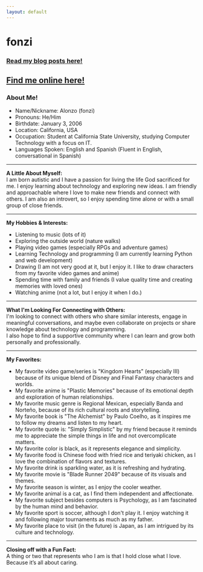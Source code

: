```yaml
---
layout: default
---
```

# fonzi  
### [<ins>Read my blog posts here!</ins>](./blog-index.md)  
## [<ins>Find me online here!</ins>](https://guns.lol/fonzifanz)  

### About Me!  
* Name/Nickname: Alonzo (fonzi)
* Pronouns: He/Him
* Birthdate: January 3, 2006
* Location: California, USA
* Occupation: Student at California State University, studying Computer Technology with a focus on IT.
* Languages Spoken: English and Spanish (Fluent in English, conversational in Spanish)

---

**A Little About Myself:**  
I am born autistic and I have a passion for living the life God sacrificed for me. I enjoy learning about technology and exploring new ideas. I am friendly and approachable where I love to make new friends and connect with others. I am also an introvert, so I enjoy spending time alone or with a small group of close friends.

---

**My Hobbies & Interests:**  
* Listening to music (lots of it)
* Exploring the outside world (nature walks)
* Playing video games (especially RPGs and adventure games)
* Learning Technology and programming (I am currently learning Python and web development)
* Drawing (I am not very good at it, but I enjoy it. I like to draw characters from my favorite video games and anime)
* Spending time with family and friends (I value quality time and creating memories with loved ones)
* Watching anime (not a lot, but I enjoy it when I do.)

---

**What I'm Looking For Connecting with Others:**  
I'm looking to connect with others who share similar interests, engage in meaningful conversations, and maybe even collaborate on projects or share knowledge about technology and programming.  
I also hope to find a supportive community where I can learn and grow both personally and professionally.

---

**My Favorites:**  
* My favorite video game/series is "Kingdom Hearts" (especially III) because of its unique blend of Disney and Final Fantasy characters and worlds.
* My favorite anime is "Plastic Memories" because of its emotional depth and exploration of human relationships.
* My favorite music genre is Regional Mexican, especially Banda and Norteño, because of its rich cultural roots and storytelling.
* My favorite book is "The Alchemist" by Paulo Coelho, as it inspires me to follow my dreams and listen to my heart.
* My favorite quote is: "Simply Simplistic" by my friend because it reminds me to appreciate the simple things in life and not overcomplicate matters.
* My favorite color is black, as it represents elegance and simplicity.
* My favorite food is Chinese food with fried rice and teriyaki chicken, as I love the combination of flavors and textures.
* My favorite drink is sparkling water, as it is refreshing and hydrating.
* My favorite movie is "Blade Runner 2049" because of its visuals and themes.
* My favorite season is winter, as I enjoy the cooler weather.
* My favorite animal is a cat, as I find them independent and affectionate.
* My favorite subject besides computers is Psychology, as I am fascinated by the human mind and behavior.
* My favorite sport is soccer, although I don't play it. I enjoy watching it and following major tournaments as much as my father.
* My favorite place to visit (in the future) is Japan, as I am intrigued by its culture and technology.

---

**Closing off with a Fun Fact:**  
A thing or two that represents who I am is that I hold close what I love. Because it’s all about caring.








